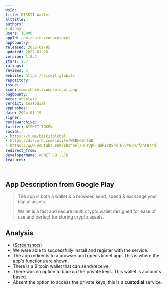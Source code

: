 ```yaml
---
wsId: 
title: BISKIT Wallet
altTitle: 
authors:
- danny
users: 10000
appId: com.chain.zconprotocol
appCountry: 
released: 2022-01-05
updated: 2022-01-26
version: 1.0.2
stars: 2.7
ratings: 
reviews: 5
website: https://biskit.global/
repository: 
issue: 
icon: com.chain.zconprotocol.png
bugbounty: 
meta: obsolete
verdict: custodial
appHashes: 
date: 2024-01-19
signer: 
reviewArchive: 
twitter: BISKIT_TOKEN
social:
- https://t.me/biskitglobal
- https://discord.com/invite/WSBke6hfWD
- https://www.youtube.com/channel/UCr2pG_WdRYxQ5dk-G27YuJw/featured
redirect_from: 
developerName: KCNET CO.,LTD
features: 

---
```


## App Description from Google Play 

> The app is both a wallet & a browser. send, spend & exchange your digital assets.
>
> Wallet is a fast and secure multi crypto wallet designed for ease of use and perfect for storing crypto assets.

## Analysis 

- [(Screenshots)](https://twitter.com/BitcoinWalletz/status/1657304257098399746)
- We were able to successfully install and register with the service. 
- The app redirects to a browser and opens kcnet.app. This is where the app's functions are shown. 
- There is a Bitcoin wallet that can send/receive. 
- There was no option to backup the private keys. This wallet is accounts based. 
- Absent the option to access the private keys, this is a **custodial** service.